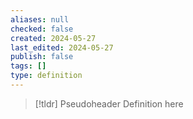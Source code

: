 ```yaml
---
aliases: null
checked: false
created: 2024-05-27
last_edited: 2024-05-27
publish: false
tags: []
type: definition
---
```

>[!tldr] Pseudoheader
>Definition here


